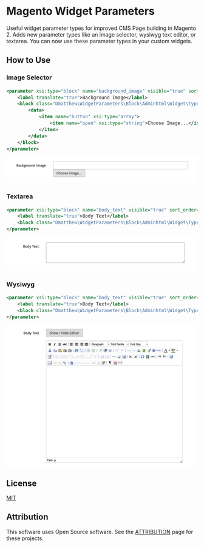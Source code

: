 # Magento Widget Parameters

Useful widget parameter types for improved CMS Page building in Magento 2. Adds new parameter types like an image selector, wysiwyg text editor, or textarea. You can now use these parameter types in your custom widgets.

## How to Use

### Image Selector

```xml
<parameter xsi:type="block" name="background_image" visible="true" sort_order="10">
    <label translate="true">Background Image</label>
    <block class="Dmatthew\WidgetParameters\Block\Adminhtml\Widget\Type\ImageChooser">
        <data>
            <item name="button" xsi:type="array">
                <item name="open" xsi:type="string">Choose Image...</item>
            </item>
        </data>
    </block>
</parameter>
```

![Image Chooser](docs/screenshots/ImageChooserWidgetParameter.png)

### Textarea

```xml
<parameter xsi:type="block" name="body_text" visible="true" sort_order="10">
    <label translate="true">Body Text</label>
    <block class="Dmatthew\WidgetParameters\Block\Adminhtml\Widget\Type\Textarea" />
</parameter>
```

![Image Chooser](docs/screenshots/TextareaWidgetParameter.png)

### Wysiwyg

```xml
<parameter xsi:type="block" name="body_text" visible="true" sort_order="10">
    <label translate="true">Body Text</label>
    <block class="Dmatthew\WidgetParameters\Block\Adminhtml\Widget\Type\Wysiwyg" />
</parameter>
```

![Image Chooser](docs/screenshots/WysiwygWidgetParameter.png)

## License

[MIT](/LICENSE)

## Attribution

This software uses Open Source software. See the [ATTRIBUTION](ATTRIBUTION.md) page for these projects.

